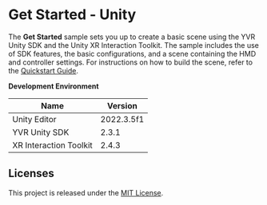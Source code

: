 # Get Started - Unity
The **Get Started** sample sets you up to create a basic scene using the YVR Unity SDK and the Unity XR Interaction Toolkit. The sample includes the use of SDK features, the basic configurations, and a scene containing the HMD and controller settings. For instructions on how to build the scene, refer to the [Quickstart Guide](https://developer.yvrdream.com/yvrdoc/unity_CN/UserManual_CN/GetStarted.html).

**Development Environment**

| Name  | Version    |
| ----  |  ----      |
| Unity Editor | 2022.3.5f1 |
| YVR Unity SDK | 2.3.1 |
| XR Interaction Toolkit | 2.4.3 |

## Licenses
This project is released under the [MIT License](https://github.com/YVRDeveloper/GetStarted-Unity/blob/main/LICENSE).